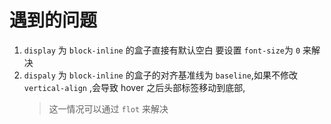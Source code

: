 # 遇到的问题

1. `display` 为 `block-inline` 的盒子直接有默认空白 要设置 `font-size`为 `0` 来解决
2. `dispaly` 为 `block-inline` 的盒子的对齐基准线为 `baseline`,如果不修改 `vertical-align` ,会导致 hover 之后头部标签移动到底部,
   > 这一情况可以通过 `flot` 来解决
